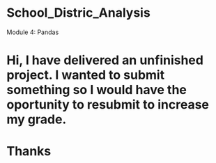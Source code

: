 # School_Distric_Analysis
Module 4: Pandas
# Hi, I have delivered an unfinished project. I wanted to submit something so I would have the oportunity to resubmit to increase my grade.
# Thanks
